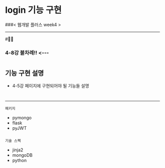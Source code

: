 # login 기능 구현 
###< 웹개발 플러스 week4 >

---


#🧑‍🏫
### 4-8강 볼차례!! <---

#
## 기능 구현 설명
- 4-5강 페이지에 구현되어야 될 기능들 설명
#
#

----
`패키지`
- pymongo
- flask
- pyJWT
###
`기술 스펙`
- jinja2
- mongoDB
- python
#

